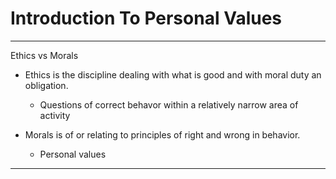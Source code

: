 # Introduction To Personal Values 
---

Ethics vs Morals
- Ethics is the discipline dealing with what is good and with moral duty an obligation.
    - Questions of correct behavor within a relatively narrow area of activity

- Morals is of or relating to principles of right and wrong in behavior.
    - Personal values

---

